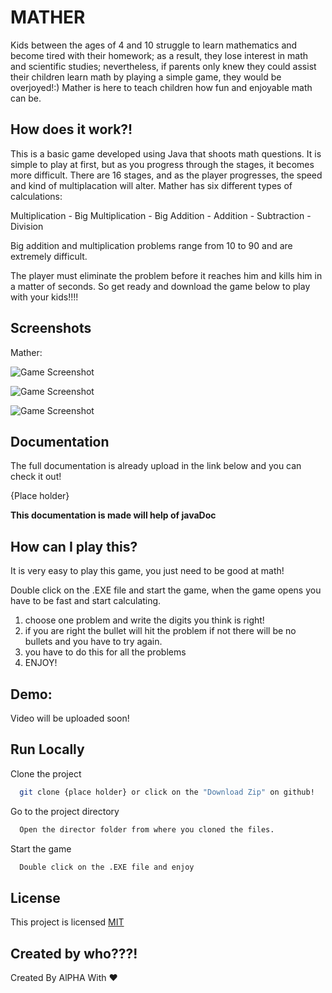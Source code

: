 # MATHER

Kids between the ages of 4 and 10 struggle to learn mathematics and become tired with their homework; as a result, they lose interest in math and scientific studies; nevertheless, if parents only knew they could assist their children learn math by playing a simple game, they would be overjoyed!:)
Mather is here to teach children how fun and enjoyable math can be.


## How does it work?!

This is a basic game developed using Java that shoots math questions. It is simple to play at first, but as you progress through the stages, it becomes more difficult. There are 16 stages, and as the player progresses, the speed and kind of multiplacation will alter. Mather has six different types of calculations:

Multiplication - Big Multiplication - Big Addition - Addition - Subtraction - Division

Big addition and multiplication problems range from 10 to 90 and are extremely difficult.

The player must eliminate the problem before it reaches him and kills him in a matter of seconds. So get ready and download the game below to play with your kids!!!!
## Screenshots
Mather:

![Game Screenshot](https://github.com/CoachAlpha/Final-CS/blob/master/Shots/1.png?raw=true)

![Game Screenshot](https://github.com/CoachAlpha/Final-CS/blob/master/Shots/2.png?raw=true)

![Game Screenshot](https://github.com/CoachAlpha/Final-CS/blob/master/Shots/3.png?raw=true)
## Documentation

The full documentation is already upload in the link below and you can check it out!

{Place holder}

**This documentation is made will help of javaDoc**
## How can I play this?

It is very easy to play this game, you just need to be good at math!

Double click on the .EXE file and start the game, when the game opens you have to be fast and start calculating.

1. choose one problem and write the digits you think is right!
2. if you are right the bullet will hit the problem if not there will be no bullets and you have to try again.
3. you have to do this for all the problems
4. ENJOY!
## Demo:

Video will be uploaded soon!
## Run Locally

Clone the project

```bash
  git clone {place holder} or click on the "Download Zip" on github!
```

Go to the project directory

```bash
  Open the director folder from where you cloned the files.
```

Start the game

```bash
  Double click on the .EXE file and enjoy
```


## License

This project is licensed 
[MIT](https://choosealicense.com/licenses/mit/)


## Created by who???!

Created By AlPHA With ❤️